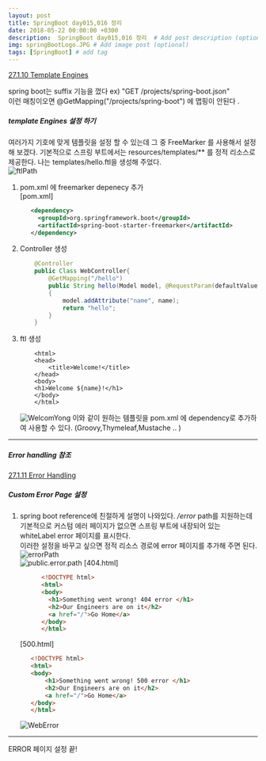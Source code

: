 ```yaml
---
layout: post
title: SpringBoot day015,016 정리
date: 2018-05-22 00:00:00 +0300
description:  SpringBoot day015,016 정리  # Add post description (optional)
img: springBootLogo.JPG # Add image post (optional)
tags: [SpringBoot] # add tag
---
```


[27.1.10 Template Engines](https://docs.spring.io/spring-boot/docs/current-SNAPSHOT/reference/htmlsingle/#boot-features-spring-mvc-template-engines)  

spring boot는 suffix 기능을 껐다 ex) "GET /projects/spring-boot.json"   
이런 매칭이오면 @GetMapping("/projects/spring-boot") 에 맵핑이 안된다 .

##### template Engines 설정 하기
여러가지 기호에 맞게 템플릿을 설정 할 수 있는데 그 중 FreeMarker 를 사용해서 설정해 보겠다.
기본적으로 스프링 부트에서는 resources/templates/** 를 정적 리소스로 제공한다.
나는 templates/hello.ftl을 생성해 주었다.  
![ftlPath]({{site.baseurl}}/assets/img/day015/ftlPath.JPG)
1. pom.xml 에  freemarker depenecy 추가     
    [pom.xml]
    ```xml    
       <dependency>
         <groupId>org.springframework.boot</groupId>
         <artifactId>spring-boot-starter-freemarker</artifactId>
       </dependency>
    ```
2. Controller 생성
    ```java  
        @Controller
        public Class WebController{
            @GetMapping("/hello")
            public String hello(Model model, @RequestParam(defaultValue="Yong" String name)
            {
                model.addAttribute("name", name);
                return "hello";
            }
        }
    ```
3. ftl 생성
    ```ftl  
        <html>
        <head>
            <title>Welcome!</title>
        </head>
        <body>
        <h1>Welcome ${name}!</h1>
        </body>
        </html>
    ```
    ![WelcomYong]({{site.baseurl}}/assets/img/day015/ftlWelcome.JPG)
이와 같이 원하는 템플릿을 pom.xml 에 dependency로 추가하여 사용할 수 있다. (Groovy,Thymeleaf,Mustache .. )
---------

##### Error handling 참조
[27.1.11 Error Handling](https://docs.spring.io/spring-boot/docs/current-SNAPSHOT/reference/htmlsingle/#boot-features-error-handling)

##### Custom Error Page 설정 
1. spring boot reference에 친절하게 설명이 나와있다.
*/error* path를 지원하는데 기본적으로 커스텀 에러 페이지가 없으면 스프링 부트에 내장되어 있는 whiteLabel error 페이지를 표시한다.  
이러한 설정을 바꾸고 싶으면 정적 리소스 경로에 error 페이지를 추가해 주면 된다.  
![errorPath]({{site.baseurl}}/assets/img/day015/errorPath.JPG)  
![public.error.path]({{site.baseurl}}/assets/img/day015/staticErrorPath.JPG)
  [404.html]  
    ```html  
          <!DOCTYPE html>
          <html>
          <body>
            <h1>Something went wrong! 404 error </h1>
            <h2>Our Engineers are on it</h2>
            <a href="/">Go Home</a>
          </body>
          </html>  
    ```
    [500.html]
     ```html  
        <!DOCTYPE html>
        <html>
        <body>
            <h1>Something went wrong! 500 error </h1>
            <h2>Our Engineers are on it</h2>
            <a href="/">Go Home</a>
        </body>
        </html>
     ```
     
     ![WebError]({{site.baseurl}}/assets/img/day015/webError.JPG)
---- 
ERROR 페이지 설정 끝!



 
